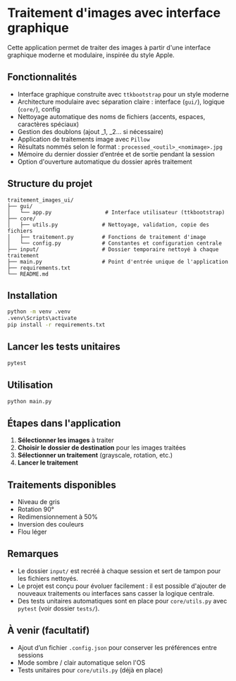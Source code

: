 # Traitement d'images avec interface graphique

Cette application permet de traiter des images à partir d'une interface graphique moderne et modulaire, inspirée du style Apple.

## Fonctionnalités
- Interface graphique construite avec `ttkbootstrap` pour un style moderne
- Architecture modulaire avec séparation claire : interface (`gui/`), logique (`core/`), config
- Nettoyage automatique des noms de fichiers (accents, espaces, caractères spéciaux)
- Gestion des doublons (ajout _1, _2... si nécessaire)
- Application de traitements image avec `Pillow`
- Résultats nommés selon le format : `processed_<outil>_<nomimage>.jpg`
- Mémoire du dernier dossier d’entrée et de sortie pendant la session
- Option d'ouverture automatique du dossier après traitement

## Structure du projet
```
traitement_images_ui/
├── gui/
│   └── app.py                 # Interface utilisateur (ttkbootstrap)
├── core/
│   ├── utils.py              # Nettoyage, validation, copie des fichiers
│   ├── traitement.py         # Fonctions de traitement d'image
│   └── config.py             # Constantes et configuration centrale
├── input/                    # Dossier temporaire nettoyé à chaque traitement
├── main.py                   # Point d'entrée unique de l'application
├── requirements.txt
└── README.md
```

## Installation
```bash
python -m venv .venv
.venv\Scripts\activate
pip install -r requirements.txt
```

## Lancer les tests unitaires
```bash
pytest
```

## Utilisation
```bash
python main.py
```

## Étapes dans l'application
1. **Sélectionner les images** à traiter
2. **Choisir le dossier de destination** pour les images traitées
3. **Sélectionner un traitement** (grayscale, rotation, etc.)
4. **Lancer le traitement**

## Traitements disponibles
- Niveau de gris
- Rotation 90°
- Redimensionnement à 50%
- Inversion des couleurs
- Flou léger

## Remarques
- Le dossier `input/` est recréé à chaque session et sert de tampon pour les fichiers nettoyés.
- Le projet est conçu pour évoluer facilement : il est possible d'ajouter de nouveaux traitements ou interfaces sans casser la logique centrale.
- Des tests unitaires automatiques sont en place pour `core/utils.py` avec `pytest` (voir dossier `tests/`).

## À venir (facultatif)
- Ajout d’un fichier `.config.json` pour conserver les préférences entre sessions
- Mode sombre / clair automatique selon l'OS
- Tests unitaires pour `core/utils.py` (déjà en place)
